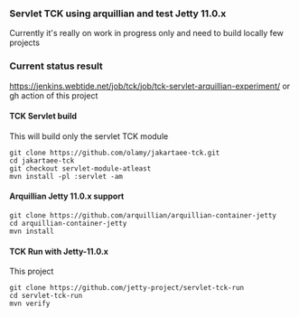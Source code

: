### Servlet TCK using arquillian and test Jetty 11.0.x

Currently it's really on work in progress only and need to build locally few projects

### Current status result 

https://jenkins.webtide.net/job/tck/job/tck-servlet-arquillian-experiment/
or 
gh action of this project 

#### TCK Servlet build

This will build only the servlet TCK module
```shell
git clone https://github.com/olamy/jakartaee-tck.git
cd jakartaee-tck
git checkout servlet-module-atleast
mvn install -pl :servlet -am
```

#### Arquillian Jetty 11.0.x support 

```shell
git clone https://github.com/arquillian/arquillian-container-jetty
cd arquillian-container-jetty
mvn install 
```

#### TCK Run with Jetty-11.0.x

This project
```shell
git clone https://github.com/jetty-project/servlet-tck-run
cd servlet-tck-run
mvn verify
```

